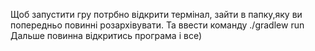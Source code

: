 Щоб запустити гру потрбно відкрити термінал, зайти в папку,яку ви попередньо повинні розархівувати.
Та ввести команду ./gradlew run
Дальше повинна відкритись програма і все)
